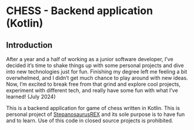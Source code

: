 CHESS - Backend application (Kotlin)
====================================
Introduction
------------------------------------
After a year and a half of working as a junior software developer, I’ve decided it’s time to shake things up with some personal projects and dive into new technologies just for fun. Finishing my degree left me feeling a bit overwhelmed, and I didn’t get much chance to play around with new ideas. Now, I’m excited to break free from that grind and explore cool projects, experiment with different tech, and really have some fun with what I’ve learned! (July 2024)

This is a backend application for game of chess written in Kotlin. This is personal project of [StepanosaurusREX](https://github.com/StepanosaurusREX) and its sole purpose is to have fun and to learn. Use of this code in closed source projects is prohibited.

